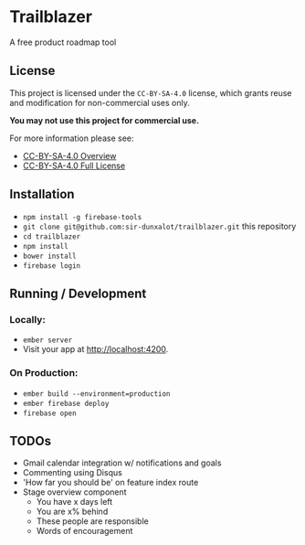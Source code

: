 # Trailblazer

A free product roadmap tool

## License

This project is licensed under the `CC-BY-SA-4.0` license, which grants reuse and modification for non-commercial uses only.

**You may not use this project for commercial use.**

For more information please see:

- [CC-BY-SA-4.0 Overview](http://creativecommons.org/licenses/by-nc-sa/4.0/)
- [CC-BY-SA-4.0 Full License](https://spdx.org/licenses/CC-BY-NC-SA-4.0.html)

## Installation

- `npm install -g firebase-tools`
- `git clone git@github.com:sir-dunxalot/trailblazer.git` this repository
- `cd trailblazer`
- `npm install`
- `bower install`
- `firebase login`

## Running / Development

### Locally:

* `ember server`
* Visit your app at [http://localhost:4200](http://localhost:4200).

### On Production:

- `ember build --environment=production`
- `ember firebase deploy`
- `firebase open`

## TODOs

- Gmail calendar integration w/ notifications and goals
- Commenting using Disqus
- 'How far you should be' on feature index route
- Stage overview component
  - You have x days left
  - You are x% behind
  - These people are responsible
  - Words of encouragement
